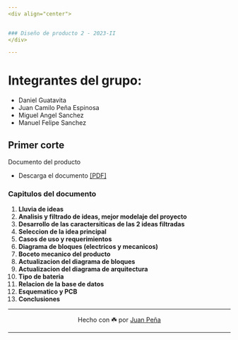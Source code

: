 ```yaml
---
<div align="center">

  
### Diseño de producto 2 - 2023-II
</div>

---
```

# Integrantes del grupo: 
* Daniel Guatavita 
* Juan Camilo Peña Espinosa
* Miguel Angel Sanchez
* Manuel Felipe Sanchez

## Primer corte
Documento del producto
  * Descarga el documento [[PDF]](https://github.com/Xtrimber/Product2Design/raw/b4f07961bb4fccbf20f7690d67e3a24d1ee49693/Documento%20dise%C3%B1o%20de%20producto%202.pdf)
  ### Capitulos del documento
1. **Lluvia de ideas**
2. **Analisis y filtrado de ideas, mejor modelaje del proyecto**
3. **Desarrollo de las caractersiticas de las 2 ideas filtradas**
4. **Seleccion de la idea principal**
5. **Casos de uso y requerimientos**
6. **Diagrama de bloques (electricos y mecanicos)**
7. **Boceto mecanico del producto**
8. **Actualizacion del diagrama de bloques**
9. **Actualizacion del diagrama de arquitectura**
10. **Tipo de bateria**
11. **Relacion de la base de datos**
12. **Esquematico y PCB**
13. **Conclusiones**

---

<div align="center">

Hecho con ☘️ por [Juan Peña](https://github.com/Xtrimber)

</div>

---
